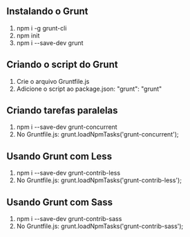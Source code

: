 ## Instalando o Grunt

1. npm i -g grunt-cli
2. npm init
3. npm i --save-dev grunt

## Criando o script do Grunt

1. Crie o arquivo Gruntfile.js
2. Adicione o script ao package.json: "grunt": "grunt"

## Criando tarefas paralelas

1. npm i --save-dev grunt-concurrent 
2. No Gruntfile.js: grunt.loadNpmTasks('grunt-concurrent');

## Usando Grunt com Less

1. npm i --save-dev grunt-contrib-less
2. No Gruntfile.js: grunt.loadNpmTasks('grunt-contrib-less');

## Usando Grunt com Sass

1. npm i --save-dev grunt-contrib-sass
2. No Gruntfile.js: grunt.loadNpmTasks('grunt-contrib-sass');